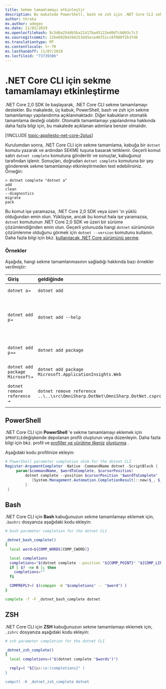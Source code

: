 ```yaml
---
title: Sekme tamamlamayı etkinleştir
description: Bu makalede PowerShell, bash ve zsh için .NET Core CLI sekme tamamlamayı nasıl etkinleştireceğinizi öğretilir.
author: thraka
ms.author: adegeo
ms.date: 11/03/2019
ms.openlocfilehash: 8c5d6a254db5ba21417ba45122ed0d7cb093c7c3
ms.sourcegitcommit: 22be09204266253d45ece46f51cc6f080f2b3fd6
ms.translationtype: MT
ms.contentlocale: tr-TR
ms.lasthandoff: 11/07/2019
ms.locfileid: "73739306"
---
```

# <a name="how-to-enable-tab-completion-for-net-core-cli"></a>.NET Core CLI için sekme tamamlamayı etkinleştirme

.NET Core 2,0 SDK ile başlayarak, .NET Core CLI sekme tamamlamayı destekler. Bu makalede, üç kabuk, PowerShell, bash ve zsh için sekme tamamlamayı yapılandırma açıklanmaktadır. Diğer kabukların otomatik tamamlama desteği olabilir. Otomatik tamamlamayı yapılandırma hakkında daha fazla bilgi için, bu makalede açıklanan adımlara benzer olmalıdır.

[!INCLUDE [topic-appliesto-net-core-2plus](~/includes/topic-appliesto-net-core-2plus.md)]

Kurulumdan sonra, .NET Core CLI için sekme tamamlama, kabuğa bir `dotnet` komutu yazarak ve ardından SEKME tuşuna basarak tetiklenir. Geçerli komut satırı `dotnet complete` komutuna gönderilir ve sonuçlar, kabuğunuz tarafından işlenir. Sonuçları, doğrudan `dotnet complete` komutuna bir şey göndererek sekme tamamlamayı etkinleştirmeden test edebilirsiniz. Örneğin:

```console
> dotnet complete "dotnet a"
add
clean
--diagnostics
migrate
pack
```

Bu komut işe yaramazsa, .NET Core 2,0 SDK veya üzeri 'ın yüklü olduğundan emin olun. Yüklüyse, ancak bu komut hala işe yaramazsa, `dotnet` komutunun .NET Core 2,0 SDK ve üzeri bir sürüme çözümlendiğinden emin olun. Geçerli yolunuzda hangi `dotnet` sürümünün çözümlenme olduğunu görmek için `dotnet --version` komutunu kullanın. Daha fazla bilgi için bkz. [kullanılacak .NET Core sürümünü seçme](../versions/selection.md).

### <a name="examples"></a>Örnekler

Aşağıda, hangi sekme tamamlanmasının sağladığı hakkında bazı örnekler verilmiştir:

Giriş                                | geldiğinde                                                                     | etkinleştirilemiyor
:------------------------------------|:----------------------------------------------------------------------------|:--------------------------------
`dotnet a⇥`                          | `dotnet add`                                                                 | alfabetik olarak ilk alt komut `add`.
`dotnet add p⇥`                      | `dotnet add --help`                                                          | Sekme tamamlama, alt dizeleri eşleştirirken `--help` ilk alfabetik olarak gelir.
`dotnet add p⇥⇥`                    | `dotnet add package`                                                          | İkinci kez Tab tuşlarına basmak sonraki öneriyi getirir.      
`dotnet add package Microsoft⇥`      | `dotnet add package Microsoft.ApplicationInsights.Web`                      | Sonuçlar alfabetik olarak döndürülür.
`dotnet remove reference ⇥`          | `dotnet remove reference ..\..\src\OmniSharp.DotNet\OmniSharp.DotNet.csproj` | Sekme tamamlama proje dosyası farkınındır.

## <a name="powershell"></a>PowerShell

.NET Core CLI için **PowerShell** 'e sekme tamamlamayı eklemek için `$PROFILE`değişkende depolanan profili oluşturun veya düzenleyin. Daha fazla bilgi için bkz. profil ve [profiller ve yürütme ilkeniz](/powershell/module/microsoft.powershell.core/about/about_profiles#profiles-and-execution-policy) [oluşturma](/powershell/module/microsoft.powershell.core/about/about_profiles#how-to-create-a-profile) . 

Aşağıdaki kodu profilinize ekleyin:

```powershell
# PowerShell parameter completion shim for the dotnet CLI 
Register-ArgumentCompleter -Native -CommandName dotnet -ScriptBlock {
     param($commandName, $wordToComplete, $cursorPosition)
         dotnet complete --position $cursorPosition "$wordToComplete" | ForEach-Object {
            [System.Management.Automation.CompletionResult]::new($_, $_, 'ParameterValue', $_)
         }
 }
```

## <a name="bash"></a>Bash

.NET Core CLI için **Bash** kabuğunuzun sekme tamamlamayı eklemek için, `.bashrc` dosyanıza aşağıdaki kodu ekleyin:

```bash
# bash parameter completion for the dotnet CLI

_dotnet_bash_complete()
{
  local word=${COMP_WORDS[COMP_CWORD]}

  local completions
  completions="$(dotnet complete --position "${COMP_POINT}" "${COMP_LINE}" 2>/dev/null)"
  if [ $? -ne 0 ]; then
    completions=""
  fi

  COMPREPLY=( $(compgen -W "$completions" -- "$word") )
}

complete -f -F _dotnet_bash_complete dotnet
```

## <a name="zsh"></a>ZSH

.NET Core CLI için **ZSH** kabuğunuzun sekme tamamlamayı eklemek için, `.zshrc` dosyanıza aşağıdaki kodu ekleyin:

```zsh
# zsh parameter completion for the dotnet CLI

_dotnet_zsh_complete() 
{
  local completions=("$(dotnet complete "$words")")

  reply=( "${(ps:\n:)completions}" )
}

compctl -K _dotnet_zsh_complete dotnet
```
